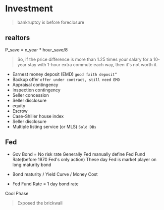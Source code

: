 # Investment

> bankruptcy is before foreclosure

## realtors

P_save = n_year * hour_save/8
> So, if the price difference is more than 1.25 times your salary for a 10-year stay with 1-hour extra commute each way, then it's not worth it.

- Earnest money deposit (EMD) `good faith deposit”`
- Backup offer `offer under contract, still need EMD`
- Appraisal contingency
- Inspection contingency
- Seller concession
- Seller disclosure
- equity
- Escrow
- Case-Shiller house index
- Seller disclosure
- Multiple listing service (or MLS) `Sold DBs`

## Fed

- Gov Bond = No risk rate
Generally Fed manually define Fed Fund Rate(before 1970 Fed's only action)
These day Fed is market player on long maturity bond

- Bond maturity / Yield Curve / Money Cost
- Fed Fund Rate = 1 day bond rate

Cool Phase
> Exposed the brickwall

